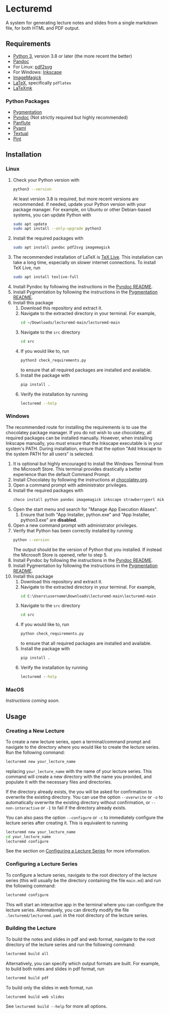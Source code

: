 # Lecturemd

A system for generating lecture notes and slides from a single markdown file, for both HTML and PDF output.

## Requirements

- [Python 3](https://www.python.org/), version 3.8 or later (the more recent the better)
- [Pandoc](https://pandoc.org/)
- For Linux: [pdf2svg](https://github.com/dawbarton/pdf2svg)
- For Windows: [Inkscape](https://inkscape.org/)
- [ImageMagick](https://imagemagick.org/index.php)
- [LaTeX](https://www.latex-project.org/), specifically `pdflatex`
- [LaTeXmk](https://ctan.org/pkg/latexmk/?lang=en) 

### Python Packages

- [Pygmentation](https://github.com/ech0-chambers/pygmentation)
- [Pyndoc](https://github.com/ech0-chambers/pyndoc) (Not strictly required but highly recommended)
- [Panflute](https://github.com/sergiocorreia/panflute)
- [Pyaml](https://pyyaml.org/)
- [Textual](https://github.com/Textualize/textual)
- [Pint](https://pint.readthedocs.io/en/stable/)

## Installation

### Linux

1. Check your Python version with
    ```bash
    python3 --version
    ```
    At least version 3.8 is required, but more recent versions are recommended. If needed, update your Python version with your package manager. For example, on Ubuntu or other Debian-based systems, you can update Python with
    ```bash
    sudo apt update
    sudo apt install --only-upgrade python3
    ```
1. Install the required packages with
    ```bash
    sudo apt install pandoc pdf2svg imagemagick
    ```
1. The recommended installation of LaTeX is [TeX Live](https://www.tug.org/texlive/). This installation can take a long time, especially on slower internet connections. To install TeX Live, run
    ```bash
    sudo apt install texlive-full
    ```
1. Install Pyndoc by following the instructions in the [Pyndoc README](https://github.com/ech0-chambers/pyndoc/blob/main/README.md#installation).
1. Install Pygmentation by following the instructions in the [Pygmentation README](https://github.com/ec0-chambers/pygmentation/blob/main/README.md#installation).
1. Install this package
    1. Download this repository and extract it.
    1. Navigate to the extracted directory in your terminal. For example,
        ```bash
        cd ~/Downloads/lecturemd-main/lecturemd-main
        ```
    1. Navigate to the `src` directory
        ```bash
        cd src
        ```
    1. If you would like to, run
        ```bash
        python3 check_requirements.py
        ```
        to ensure that all required packages are installed and available.
    1. Install the package with
        ```bash
        pip install .
        ```
    1. Verify the installation by running
        ```bash
        lecturemd --help
        ```

### Windows

The recommended route for installing the requirements is to use the chocolatey package manager. If you do not wish to use chocolatey, all required packages can be installed manually. However, when installing Inkscape manually, you *must* ensure that the Inkscape executable is in your system's PATH. During installation, ensure that the option "Add Inkscape to the system PATH for all users" is selected.


1. It is optional but highly encouraged to install the Windows Terminal from the Microsoft Store. This terminal provides drastically a better experience than the default Command Prompt.
1. Install Chocolatey by following the instructions at [chocolatey.org](https://chocolatey.org/install).
1. Open a command prompt with administrator privileges.
1. Install the required packages with
    ```cmd
    choco install python pandoc imagemagick inkscape strawberryperl miktex latexmk
    ```
1. Open the start menu and search for "Manage App Execution Aliases".
    1. Ensure that both "App Installer, python.exe" and "App Installer, python3.exe" are **disabled**.
1. Open a new command prompt with administrator privileges.
1. Verify that Python has been correctly installed by running
    ```cmd
    python --version
    ```
    The output should be the version of Python that you installed. If instead the Microsoft Store is opened, refer to step 5.
1. Install Pyndoc by following the instructions in the [Pyndoc README](https://github.com/ech0-chambers/pyndoc/blob/main/README.md#installation).
1. Install Pygmentation by following the instructions in the [Pygmentation README](https://github.com/ec0-chambers/pygmentation/blob/main/README.md#installation).
1. Install this package
    1. Download this repository and extract it.
    1. Navigate to the extracted directory in your terminal. For example,
        ```cmd
        cd C:\Users\username\Downloads\lecturemd-main\lecturemd-main
        ```
    1. Navigate to the `src` directory
        ```cmd
        cd src
        ```
    1. If you would like to, run
        ```cmd
        python check_requirements.py
        ```
        to ensure that all required packages are installed and available.
    1. Install the package with
        ```cmd
        pip install .
        ```
    1. Verify the installation by running
        ```cmd
        lecturemd --help
        ```

### MacOS

*Instructions coming soon.*

## Usage

### Creating a New Lecture

To create a new lecture series, open a terminal/command prompt and navigate to the directory where you would like to create the lecture series. Run the following command:

```bash
lecturemd new your_lecture_name
```
replacing `your_lecture_name` with the name of your lecture series. This command will create a new directory with the name you provided, and populate it with the necessary files and directories.

If the directory already exists, the you will be asked for confirmation to overwrite the existing directory. You can use the option `--overwrite` or `-o` to automatically overwrite the existing directory without confirmation, or `--non-interactive` or `-I` to fail if the directory already exists.

You can also pass the option `--configure` or `-c` to immediately configure the lecture series after creating it. This is equivalent to running
```bash
lecturemd new your_lecture_name
cd your_lecture_name
lecturemd configure
```
See the section on [Configuring a Lecture Series](#configuring-a-lecture-series) for more information.

### Configuring a Lecture Series

To configure a lecture series, navigate to the root directory of the lecture series (this will usually be the directory containing the file `main.md`) and run the following command:

```bash
lecturemd configure
```

This will start an interactive app in the terminal where you can configure the lecture series. Alternatively, you can directly modify the file `.lecturemd/lecturemd.yaml` in the root directory of the lecture series. 

### Building the Lecture

To build the notes and slides in pdf and web format, navigate to the root directory of the lecture series and run the following command:

```bash
lecturemd build all
```

Alternatively, you can specify which output formats are built. For example, to build both notes and slides in pdf format, run

```bash
lecturemd build pdf
```

To build only the slides in web format, run

```bash
lecturemd build web slides
```

See `lecturemd build --help` for more all options.